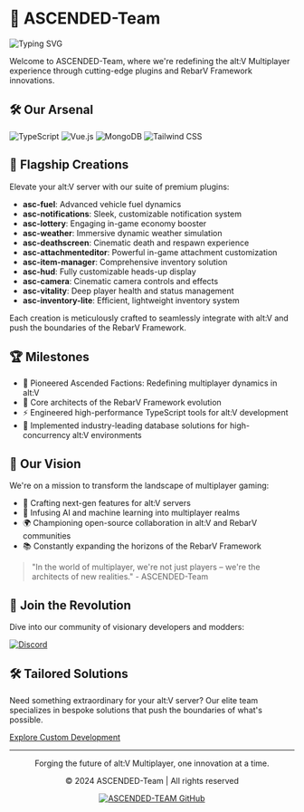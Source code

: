 # 🚀 ASCENDED-Team

![Typing SVG](https://readme-typing-svg.herokuapp.com?color=%2336BCF7&lines=alt:V+Multiplayer+Innovators;RebarV+Framework+Specialists;Pushing+Boundaries+in+Game+Modding)

Welcome to ASCENDED-Team, where we're redefining the alt:V Multiplayer experience through cutting-edge plugins and RebarV Framework innovations.

## 🛠️ Our Arsenal

![TypeScript](https://img.shields.io/badge/-TypeScript-3178C6?style=for-the-badge&logo=typescript&logoColor=white)
![Vue.js](https://img.shields.io/badge/-Vue.js-4FC08D?style=for-the-badge&logo=vue.js&logoColor=white)
![MongoDB](https://img.shields.io/badge/-MongoDB-47A248?style=for-the-badge&logo=mongodb&logoColor=white)
![Tailwind CSS](https://img.shields.io/badge/-Tailwind%20CSS-38B2AC?style=for-the-badge&logo=tailwind-css&logoColor=white)

## 🌟 Flagship Creations

Elevate your alt:V server with our suite of premium plugins:

- **asc-fuel**: Advanced vehicle fuel dynamics
- **asc-notifications**: Sleek, customizable notification system
- **asc-lottery**: Engaging in-game economy booster
- **asc-weather**: Immersive dynamic weather simulation
- **asc-deathscreen**: Cinematic death and respawn experience
- **asc-attachmenteditor**: Powerful in-game attachment customization
- **asc-item-manager**: Comprehensive inventory solution
- **asc-hud**: Fully customizable heads-up display
- **asc-camera**: Cinematic camera controls and effects
- **asc-vitality**: Deep player health and status management
- **asc-inventory-lite**: Efficient, lightweight inventory system

Each creation is meticulously crafted to seamlessly integrate with alt:V and push the boundaries of the RebarV Framework.

## 🏆 Milestones

- 🌠 Pioneered Ascended Factions: Redefining multiplayer dynamics in alt:V
- 🔧 Core architects of the RebarV Framework evolution
- ⚡ Engineered high-performance TypeScript tools for alt:V development
- 🔬 Implemented industry-leading database solutions for high-concurrency alt:V environments

## 🔮 Our Vision

We're on a mission to transform the landscape of multiplayer gaming:

- 🚀 Crafting next-gen features for alt:V servers
- 🧠 Infusing AI and machine learning into multiplayer realms
- 🌍 Championing open-source collaboration in alt:V and RebarV communities
- 📚 Constantly expanding the horizons of the RebarV Framework

> "In the world of multiplayer, we're not just players – we're the architects of new realities." - ASCENDED-Team

## 🤝 Join the Revolution

Dive into our community of visionary developers and modders:

[![Discord](https://img.shields.io/badge/-Join%20Our%20Discord-5865F2?style=for-the-badge&logo=discord&logoColor=white)]([https://discord.gg/your-discord-invite-link](https://discord.gg/HTKM9NdhVa))

## 🛠️ Tailored Solutions

Need something extraordinary for your alt:V server? Our elite team specializes in bespoke solutions that push the boundaries of what's possible.

[Explore Custom Development]([https://your-booking-link-here.com](https://discord.gg/HTKM9NdhVa))

---

<p align="center">Forging the future of alt:V Multiplayer, one innovation at a time.</p>
<p align="center">© 2024 ASCENDED-Team | All rights reserved</p>

<p align="center">
  <a href="https://github.com/ASCENDED-TEAM">
    <img src="https://img.shields.io/badge/-ASCENDED--TEAM-181717?style=for-the-badge&logo=github&logoColor=white" alt="ASCENDED-TEAM GitHub">
  </a>
</p>
